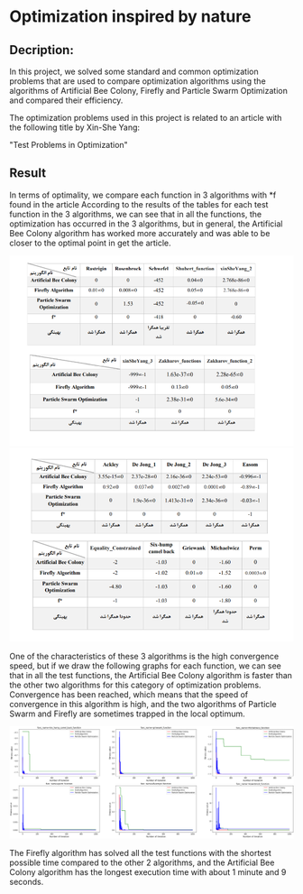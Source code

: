 # Optimization inspired by nature

## Decription:

In this project, we  solved some standard and common optimization problems that are used to compare optimization algorithms using the algorithms of Artificial Bee Colony, Firefly and Particle Swarm Optimization and compared their efficiency.

The optimization problems used in this project is related to an article with the following title by Xin-She Yang:

"Test Problems in Optimization"


## Result

In terms of optimality, we compare each function in 3 algorithms with *f found in the article
According to the results of the tables for each test function in the 3 algorithms, we can see that in all the functions, the optimization has occurred in the 3 algorithms, but in general, the Artificial Bee Colony algorithm has worked more accurately and was able to be closer to the optimal point in get the article.

![In terms of optimality](optimality.PNG "optimality ")
![In terms of optimality](optimality_2.PNG "optimality ")


One of the characteristics of these 3 algorithms is the high convergence speed, but if we draw the following graphs for each function, we can see that in all the test functions, the Artificial Bee Colony algorithm is faster than the other two algorithms for this category of optimization problems. Convergence has been reached, which means that the speed of convergence in this algorithm is high, and the two algorithms of Particle Swarm and Firefly are sometimes trapped in the local optimum.

![In terms of convergence speed](convergence.PNG "convergence speed ")


The Firefly algorithm has solved all the test functions with the shortest possible time compared to the other 2 algorithms, and the Artificial Bee Colony algorithm has the longest execution time with about 1 minute and 9 seconds.

